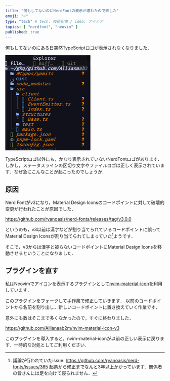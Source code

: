 ```yaml
---
title: "何もしてないのにNerdFontの表示が壊れたので直した"
emoji: "💦"
type: "tech" # tech: 技術記事 / idea: アイデア
topics: [ "nerdfont", "neovim" ]
published: true
---
```


何もしてないのにある日突然TypeScriptロゴが表示されなくなりました．

![TypeScript logo not displayed](/images/nerdfontv3-tofu/image01.png)

TypeScriptロゴ以外にも，かなり表示されていないNerdFontロゴがあります．
しかし，ステータスラインの区切り文字やファイルロゴは正しく表示されています．なぜ急にこんなことが起こったのでしょうか．

## 原因

Nerd Fontがv3になり，Material Design Iconsのコードポイントに対して破壊的変更が行われたことが原因でした．

https://github.com/ryanoasis/nerd-fonts/releases/tag/v3.0.0

というのも，v3以前は漢字などが割り当てられているコードポイントに誤ってMaterial Design Iconsが割り当てられてしまっていた[^1]ようです．

そこで，v3からは漢字と被らないコードポイントにMaterial Design Iconsを移動させるということになりました．

## プラグインを直す

私はNeovimでアイコンを表示するプラグインとして[nvim-material-icon](https://github.com/DaikyXendo/nvim-material-icon)を利用しています．

このプラグインをフォークして手作業で修正していきます．
以前のコードポイントから名前を割り出し，新しいコードポイントに置き換えていく作業です．

意外にも数はそこまで多くなかったので，すぐに終わりました．

https://github.com/Allianaab2m/nvim-material-icon-v3

このプラグインを導入すると，nvim-material-iconが以前の正しい表示に戻ります．一時的な対処としてご利用ください．

[^1]: 議論が行われていたissue:
https://github.com/ryanoasis/nerd-fonts/issues/365
起票から修正までなんと3年以上かかっています．関係者の皆さんには足を向けて寝られません．
